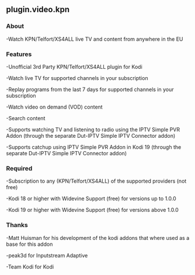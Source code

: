 ## plugin.video.kpn

### About

-Watch KPN/Telfort/XS4ALL live TV and content from anywhere in the EU

### Features

-Unofficial 3rd Party KPN/Telfort/XS4ALL plugin for Kodi

-Watch live TV for supported channels in your subscription

-Replay programs from the last 7 days for supported channels in your subscription

-Watch video on demand (VOD) content

-Search content

-Supports watching TV and listening to radio using the IPTV Simple PVR Addon (through the separate Dut-IPTV Simple IPTV Connector addon)

-Supports catchup using IPTV Simple PVR Addon in Kodi 19 (through the separate Dut-IPTV Simple IPTV Connector addon)

### Required

-Subscription to any (KPN/Telfort/XS4ALL) of the supported providers (not free)

-Kodi 18 or higher with Widevine Support (free) for versions up to 1.0.0

-Kodi 19 or higher with Widevine Support (free) for versions above 1.0.0

### Thanks

-Matt Huisman for his development of the kodi addons that where used as a base for this addon

-peak3d for Inputstream Adaptive

-Team Kodi for Kodi